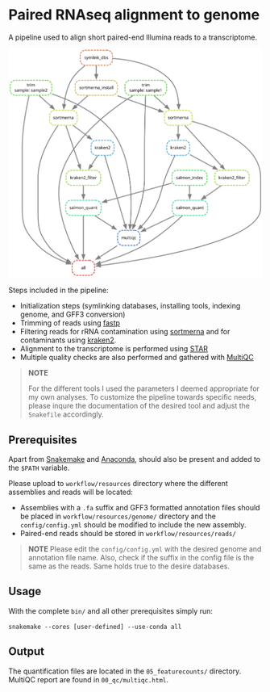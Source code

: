 # Paired RNAseq alignment to genome

A pipeline used to align short paired-end Illumina reads to a transcriptome.

![](https://github.com/fka21/genomics_smk_pipelines/blob/main/rnaseq_pipelines/rnaseq_single2transcriptome/dag.svg)

Steps included in the pipeline:
* Initialization steps (symlinking databases, installing tools, indexing genome, and GFF3 conversion)
* Trimming of reads using [fastp](https://github.com/OpenGene/fastp)
* Filtering reads for rRNA contamination using [sortmerna]() and for contaminants using [kraken2](https://github.com/DerrickWood/kraken2).
* Alignment to the transcriptome is performed using [STAR](https://github.com/alexdobin/STAR)
* Multiple quality checks are also performed and gathered with [MultiQC](https://seqera.io/multiqc/)
  

> **NOTE**  
> 
> For the different tools I used the parameters I deemed appropriate for my own analyses. To customize the pipeline towards specific needs, please inqure the documentation of the desired tool and adjust the `Snakefile` accordingly.
## Prerequisites

Apart from [Snakemake](https://snakemake.readthedocs.io/en/stable/) and [Anaconda](https://docs.anaconda.com/miniconda/), should also be present and added to the `$PATH` variable.

Please upload to `workflow/resources` directory where the different assemblies and reads will be located:
* Assemblies with a `.fa` suffix and GFF3 formatted annotation files should be placed in `workflow/resources/genome/` directory and the `config/config.yml` should be modified to include the new assembly.
* Paired-end reads should be stored in `workflow/resources/reads/`

> **NOTE**
> Please edit the `config/config.yml` with the desired genome and annotation file name. Also, check if the suffix in the config file is the same as the reads. Same holds true to the desire databases.

## Usage

With the complete `bin/` and all other prerequisites simply run:

```
snakemake --cores [user-defined] --use-conda all
```

## Output

The quantification files are located in the `05_featurecounts/` directory. MultiQC report are found in `00_qc/multiqc.html`.


